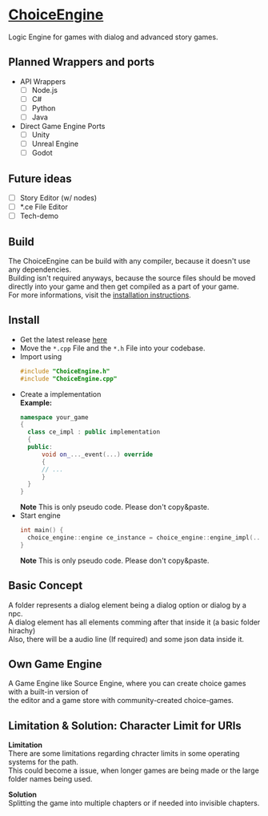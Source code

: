 # [ChoiceEngine](https://github.com/GamingCrafthd/ChoiceEngine/releases)
Logic Engine for games with dialog and advanced story games.

## Planned Wrappers and ports
- API Wrappers
    - [ ] Node.js
    - [ ] C#
    - [ ] Python
    - [ ] Java
- Direct Game Engine Ports
    - [ ] Unity
    - [ ] Unreal Engine
    - [ ] Godot

## Future ideas
- [ ] Story Editor (w/ nodes)
- [ ] *.ce File Editor
- [ ] Tech-demo

## Build
The ChoiceEngine can be build with any compiler, because it doesn't use any dependencies.<br>
Building isn't required anyways, because the source files should be moved directly into your game and then get compiled as a part of your game.<br>
For more informations, visit the [installation instructions](#Install).

## Install
- Get the latest release [here](https://github.com/GamingCrafthd/ChoiceEngine/releases)
- Move the `*.cpp` File and the `*.h` File into your codebase.
- Import using 
  ```cpp
  #include "ChoiceEngine.h"
  #include "ChoiceEngine.cpp"
  ```
- Create a implementation<br>
  **Example:**
  ```cpp
  namespace your_game
  {
    class ce_impl : public implementation
    {
    public:
        void on_..._event(...) override
        {
        // ...
        }
    }
  }
  ```
  **Note** This is only pseudo code. Please don't copy&paste.
- Start engine
  ```cpp
  int main() {
    choice_engine::engine ce_instance = choice_engine::engine_impl(..., ..., your_game::ce_impl);
  }
  ```
  **Note** This is only pseudo code. Please don't copy&paste.

## Basic Concept
A folder represents a dialog element being a dialog option or dialog by a npc.<br>
A dialog element has all elements comming after that inside it (a basic folder hirachy)<br>
Also, there will be a audio line (If required) and some json data inside it.<br>

## Own Game Engine
A Game Engine like Source Engine, where you can create choice games with a built-in version of <br>the editor and a game store with community-created choice-games.

## Limitation & Solution: Character Limit for URIs
**Limitation**<br>There are some limitations regarding chracter limits in some operating systems for the path.<br>
This could become a issue, when longer games are being made or the large folder names being used.

**Solution**<br>Splitting the game into multiple chapters or if needed into invisible chapters.
